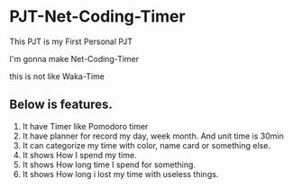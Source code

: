 # PJT-Net-Coding-Timer

This PJT is my First Personal PJT

I'm gonna make Net-Coding-Timer

this is not like Waka-Time

## Below is features.

1. It have Timer like Pomodoro timer
2. It have planner for record my day, week month. And unit time is 30min
3. It can categorize my time with color, name card or something else.
4. It shows How I spend my time.
5. It shows How long time I spend for something.
6. It shows How long i lost my time with useless things.
